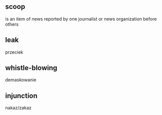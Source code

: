 ## scoop
is an item of news reported by one journalist or news organization before others

## leak
przeciek

## whistle-blowing
demaskowanie

## injunction
nakaz/zakaz
